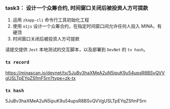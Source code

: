 
### task3： 设计一个众筹合约, 时间窗口关闭后被投资人方可提款

1. 运用 `zkapp-cli` 命令行工具初始化工程
2. 使用 `o1js` 设计一个众筹合约，在指定时间窗口间允许任何人投入 MINA，有硬顶
3. 时间窗口关闭后被投资人方可提款

请提交提供 `Jest` 本地测试的交互脚本，以及部署到 `DevNet` 的 `tx hash`。


### `tx record`
https://minascan.io/devnet/tx/5JuBv3haXMeA2uN5ipuK9u54upsR8BSvQVVgUSLTpEYqZSfmF5rn?type=zk-tx

### `tx hash` 
5JuBv3haXMeA2uN5ipuK9u54upsR8BSvQVVgUSLTpEYqZSfmF5rn
